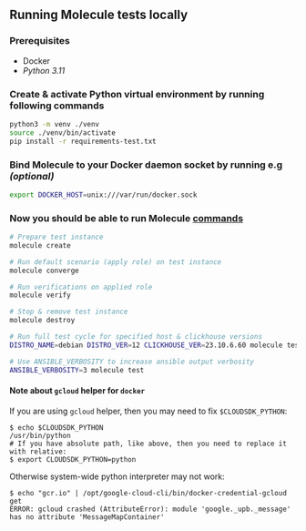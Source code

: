 ## Running Molecule tests locally

### Prerequisites

- Docker
- *Python 3.11*

### Create & activate Python virtual environment by running following commands

```sh
python3 -m venv ./venv
source ./venv/bin/activate
pip install -r requirements-test.txt
```

### Bind Molecule to your Docker daemon socket by running e.g _(optional)_

```sh
export DOCKER_HOST=unix:///var/run/docker.sock
```

### Now you should be able to run Molecule [commands](https://ansible.readthedocs.io/projects/molecule/usage/#valid-actions)

```sh
# Prepare test instance
molecule create

# Run default scenario (apply role) on test instance
molecule converge

# Run verifications on applied role
molecule verify

# Stop & remove test instance
molecule destroy

# Run full test cycle for specified host & clickhouse versions
DISTRO_NAME=debian DISTRO_VER=12 CLICKHOUSE_VER=23.10.6.60 molecule test

# Use ANSIBLE_VERBOSITY to increase ansible output verbosity
ANSIBLE_VERBOSITY=3 molecule test
```

#### Note about `gcloud` helper for `docker`

If you are using `gcloud` helper, then you may need to fix `$CLOUDSDK_PYTHON`:

```
$ echo $CLOUDSDK_PYTHON
/usr/bin/python
# If you have absolute path, like above, then you need to replace it with relative:
$ export CLOUDSDK_PYTHON=python
```

Otherwise system-wide python interpreter may not work:

```
$ echo "gcr.io" | /opt/google-cloud-cli/bin/docker-credential-gcloud get
ERROR: gcloud crashed (AttributeError): module 'google._upb._message' has no attribute 'MessageMapContainer'
```
